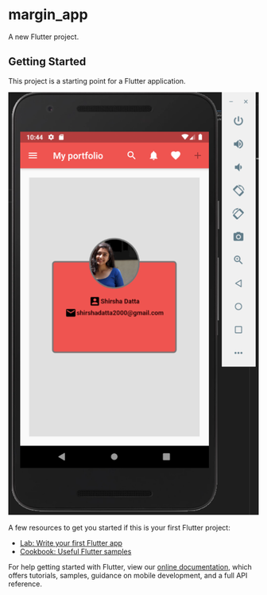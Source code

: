 # margin_app

A new Flutter project.

## Getting Started

This project is a starting point for a Flutter application.


<img src="/assets/interface1.PNG" alt="appview1" width="auto" height="auto"> </img>

A few resources to get you started if this is your first Flutter project:

- [Lab: Write your first Flutter app](https://flutter.dev/docs/get-started/codelab)
- [Cookbook: Useful Flutter samples](https://flutter.dev/docs/cookbook)

For help getting started with Flutter, view our
[online documentation](https://flutter.dev/docs), which offers tutorials,
samples, guidance on mobile development, and a full API reference.

